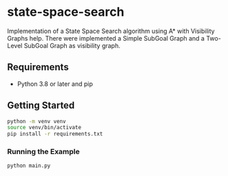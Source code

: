 # state-space-search

Implementation of a State Space Search algorithm using A\* with Visibility Graphs help. There were implemented a Simple SubGoal Graph and a Two-Level SubGoal Graph as visibility graph.

## Requirements

- Python 3.8 or later and pip

## Getting Started

```bash
python -m venv venv
source venv/bin/activate
pip install -r requirements.txt
```

### Running the Example

```bash
python main.py
```
